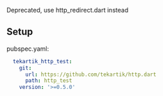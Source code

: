 Deprecated, use http_redirect.dart instead

## Setup

pubspec.yaml:

```yaml
  tekartik_http_test:
    git:
      url: https://github.com/tekartik/http.dart
      path: http_test
    version: '>=0.5.0'
```
